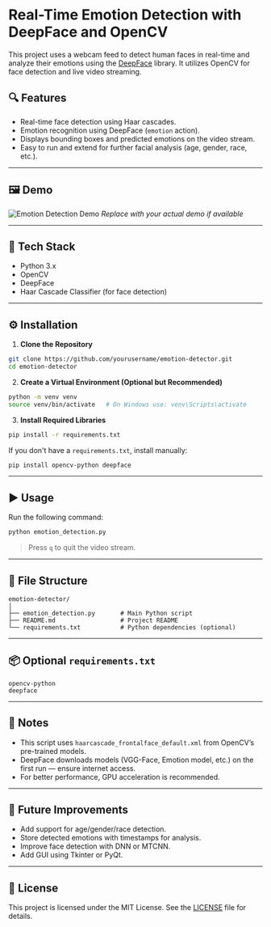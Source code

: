 
# Real-Time Emotion Detection with DeepFace and OpenCV

This project uses a webcam feed to detect human faces in real-time and analyze their emotions using the [DeepFace](https://github.com/serengil/deepface) library. It utilizes OpenCV for face detection and live video streaming.

## 🔍 Features

* Real-time face detection using Haar cascades.
* Emotion recognition using DeepFace (`emotion` action).
* Displays bounding boxes and predicted emotions on the video stream.
* Easy to run and extend for further facial analysis (age, gender, race, etc.).

---

## 🖼️ Demo

![Emotion Detection Demo](https://github.com/yourusername/emotion-detector/blob/main/demo.gif)
*Replace with your actual demo if available*

---

## 🧠 Tech Stack

* Python 3.x
* OpenCV
* DeepFace
* Haar Cascade Classifier (for face detection)

---

## ⚙️ Installation

1. **Clone the Repository**

```bash
git clone https://github.com/yourusername/emotion-detector.git
cd emotion-detector
```

2. **Create a Virtual Environment (Optional but Recommended)**

```bash
python -m venv venv
source venv/bin/activate   # On Windows use: venv\Scripts\activate
```

3. **Install Required Libraries**

```bash
pip install -r requirements.txt
```

If you don't have a `requirements.txt`, install manually:

```bash
pip install opencv-python deepface
```

---

## ▶️ Usage

Run the following command:

```bash
python emotion_detection.py
```

> Press `q` to quit the video stream.

---

## 📁 File Structure

```
emotion-detector/
│
├── emotion_detection.py       # Main Python script
├── README.md                  # Project README
└── requirements.txt           # Python dependencies (optional)
```

---

## 📦 Optional `requirements.txt`

```
opencv-python
deepface
```

---

## 📝 Notes

* This script uses `haarcascade_frontalface_default.xml` from OpenCV’s pre-trained models.
* DeepFace downloads models (VGG-Face, Emotion model, etc.) on the first run — ensure internet access.
* For better performance, GPU acceleration is recommended.

---

## 📌 Future Improvements

* Add support for age/gender/race detection.
* Store detected emotions with timestamps for analysis.
* Improve face detection with DNN or MTCNN.
* Add GUI using Tkinter or PyQt.

---

## 📄 License

This project is licensed under the MIT License. See the [LICENSE](LICENSE) file for details.

